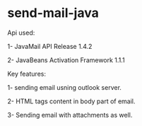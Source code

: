 # send-mail-java
Api used:

1- JavaMail API Release 1.4.2

2- JavaBeans Activation Framework 1.1.1

Key features:

1- sending email usning outlook server.

2- HTML tags content in body part of email.

3- Sending email with attachments as well.
